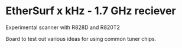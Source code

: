 # EtherSurf x kHz - 1.7 GHz reciever
 
Experimental scanner with R828D and R820T2

Board to test out various ideas for using common tuner chips.
